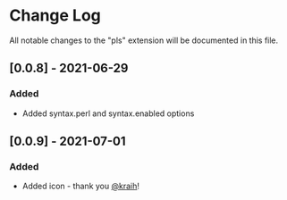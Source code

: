 # Change Log

All notable changes to the "pls" extension will be documented in this file.

## [0.0.8] - 2021-06-29
### Added
- Added syntax.perl and syntax.enabled options

## [0.0.9] - 2021-07-01
### Added
- Added icon - thank you [@kraih](https://github.com/kraih)!
